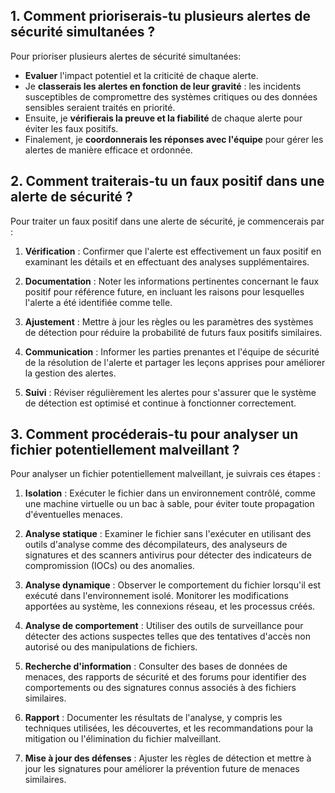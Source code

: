 ## 1. Comment prioriserais-tu plusieurs alertes de sécurité simultanées ?

Pour prioriser plusieurs alertes de sécurité simultanées:
- **Evaluer** l'impact potentiel et la criticité de chaque alerte. 
- Je **classerais les alertes en fonction de leur gravité** : les incidents susceptibles de compromettre des systèmes critiques ou des données sensibles seraient traités en priorité.
- Ensuite, je **vérifierais la preuve et la fiabilité** de chaque alerte pour éviter les faux positifs.
- Finalement, je **coordonnerais les réponses avec l'équipe** pour gérer les alertes de manière efficace et ordonnée.

## 2. Comment traiterais-tu un faux positif dans une alerte de sécurité ?

Pour traiter un faux positif dans une alerte de sécurité, je commencerais par :

1. **Vérification** : Confirmer que l'alerte est effectivement un faux positif en examinant les détails et en effectuant des analyses supplémentaires.
   
2. **Documentation** : Noter les informations pertinentes concernant le faux positif pour référence future, en incluant les raisons pour lesquelles l'alerte a été identifiée comme telle.

3. **Ajustement** : Mettre à jour les règles ou les paramètres des systèmes de détection pour réduire la probabilité de futurs faux positifs similaires.

4. **Communication** : Informer les parties prenantes et l'équipe de sécurité de la résolution de l'alerte et partager les leçons apprises pour améliorer la gestion des alertes.

5. **Suivi** : Réviser régulièrement les alertes pour s'assurer que le système de détection est optimisé et continue à fonctionner correctement.


## 3. Comment procéderais-tu pour analyser un fichier potentiellement malveillant ?

Pour analyser un fichier potentiellement malveillant, je suivrais ces étapes :

1. **Isolation** : Exécuter le fichier dans un environnement contrôlé, comme une machine virtuelle ou un bac à sable, pour éviter toute propagation d'éventuelles menaces.

2. **Analyse statique** : Examiner le fichier sans l'exécuter en utilisant des outils d'analyse comme des décompilateurs, des analyseurs de signatures et des scanners antivirus pour détecter des indicateurs de compromission (IOCs) ou des anomalies.

3. **Analyse dynamique** : Observer le comportement du fichier lorsqu'il est exécuté dans l'environnement isolé. Monitorer les modifications apportées au système, les connexions réseau, et les processus créés.

4. **Analyse de comportement** : Utiliser des outils de surveillance pour détecter des actions suspectes telles que des tentatives d'accès non autorisé ou des manipulations de fichiers.

5. **Recherche d'information** : Consulter des bases de données de menaces, des rapports de sécurité et des forums pour identifier des comportements ou des signatures connus associés à des fichiers similaires.

6. **Rapport** : Documenter les résultats de l'analyse, y compris les techniques utilisées, les découvertes, et les recommandations pour la mitigation ou l'élimination du fichier malveillant.

7. **Mise à jour des défenses** : Ajuster les règles de détection et mettre à jour les signatures pour améliorer la prévention future de menaces similaires.




